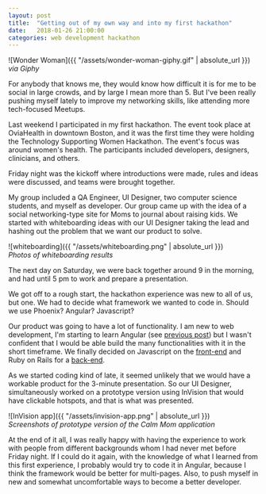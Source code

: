 ```yaml
---
layout: post
title:  "Getting out of my own way and into my first hackathon"
date:   2018-01-26 21:00:00
categories: web development hackathon
---
```


![Wonder Woman]({{ "/assets/wonder-woman-giphy.gif" | absolute_url }}) <br>
*via Giphy*

For anybody that knows me, they would know how difficult it is for me to be social in large crowds, and by large I mean more than 5. But I've been really pushing myself lately to improve my networking skills, like attending more tech-focused Meetups.

Last weekend I participated in my first hackathon. The event took place at OviaHealth in downtown Boston, and it was the first time they were holding the Technology Supporting Women Hackathon. The event's focus was around women's health. The participants included developers, designers, clinicians, and others.

Friday night was the kickoff where introductions were made, rules and ideas were discussed, and teams were brought together.

My group included a QA Engineer, UI Designer, two computer science students, and myself as developer. Our group came up with the idea of a social networking-type site for Moms to journal about raising kids. We started with whiteboarding ideas with our UI Designer taking the lead and hashing out the problem that we want our product to solve.

![whiteboarding]({{ "/assets/whiteboarding.png" | absolute_url }})<br>
*Photos of whiteboarding results*

The next day on Saturday, we were back together around 9 in the morning, and had until 5 pm to work and prepare a presentation.

We got off to a rough start, the hackathon experience was new to all of us, but one. We had to decide what framework we wanted to code in. Should we use Phoenix? Angular? Javascript?

Our product was going to have a lot of functionality. I am new to web development, I'm starting to learn Angular (see [previous post][learning-angular]) but I wasn't confident that I would be able build the many functionalities with it in the short timeframe. We finally decided on Javascript on the [front-end][frontend] and Ruby on Rails for a [back-end][backend].

As we started coding kind of late, it seemed unlikely that we would have a workable product for the 3-minute presentation. So our UI Designer, simultaneously worked on a prototype version using InVision that would have clickable hotspots, and that is what was presented.

![InVision app]({{ "/assets/invision-app.png" | absolute_url }})<br>
*Screenshots of prototype version of the Calm Mom application*

At the end of it all, I was really happy with having the experience to work with people from different backgrounds whom I had never met before Friday night. If I could do it again, with the knowledge of what I learned from this first experience, I probably would try to code it in Angular, because I think the framework would be better for multi-pages. Also, to push myself in new and somewhat uncomfortable ways to become a better developer.

[learning-angular]: https://aliciapflaumer.github.io/alicia/frontend/development/2018/01/05/project-learning-angularjs-part-1.html
[frontend]: https://github.com/ovia-hackathon/mom-journal-front
[backend]: https://github.com/ovia-hackathon/mom-journal-back
